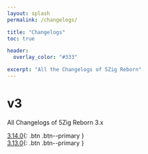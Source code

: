 ```yaml
---
layout: splash
permalink: /changelogs/

title: "Changelogs"
toc: true

header:
  overlay_color: "#333"

excerpt: "All the Changelogs of 5Zig Reborn"
---
```


# v3
All Changelogs of 5Zig Reborn 3.x

[<i class="fas fa-scroll"></i> 3.14.0](3.14.0){: .btn .btn--primary }  
[<i class="fas fa-scroll"></i> 3.13.0](3.13.0){: .btn .btn--primary }